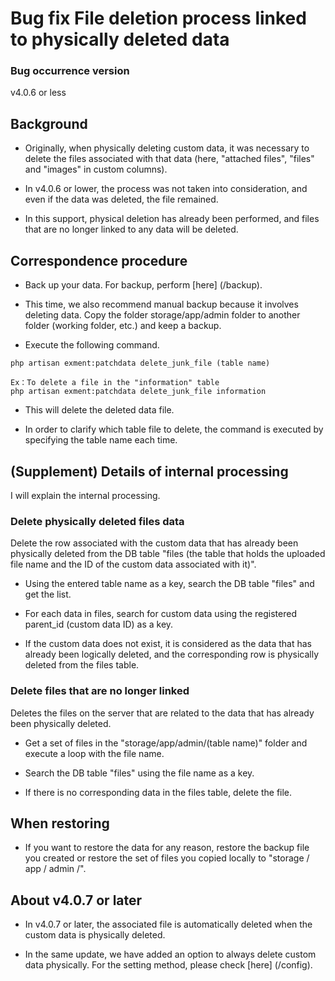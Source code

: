 # Bug fix File deletion process linked to physically deleted data

### Bug occurrence version
v4.0.6 or less

## Background
- Originally, when physically deleting custom data, it was necessary to delete the files associated with that data (here, "attached files", "files" and "images" in custom columns).

- In v4.0.6 or lower, the process was not taken into consideration, and even if the data was deleted, the file remained.

- In this support, physical deletion has already been performed, and files that are no longer linked to any data will be deleted.

## Correspondence procedure

- Back up your data. For backup, perform [here] (/backup).

- This time, we also recommend manual backup because it involves deleting data. Copy the folder storage/app/admin folder to another folder (working folder, etc.) and keep a backup.

- Execute the following command.

```
php artisan exment:patchdata delete_junk_file (table name)

Ex：To delete a file in the "information" table
php artisan exment:patchdata delete_junk_file information
```

- This will delete the deleted data file.
* In order to clarify which table file to delete, the command is executed by specifying the table name each time.

## (Supplement) Details of internal processing
I will explain the internal processing.

### Delete physically deleted files data
Delete the row associated with the custom data that has already been physically deleted from the DB table "files (the table that holds the uploaded file name and the ID of the custom data associated with it)".

- Using the entered table name as a key, search the DB table "files" and get the list.

- For each data in files, search for custom data using the registered parent_id (custom data ID) as a key.

- If the custom data does not exist, it is considered as the data that has already been logically deleted, and the corresponding row is physically deleted from the files table.

### Delete files that are no longer linked
Deletes the files on the server that are related to the data that has already been physically deleted.

- Get a set of files in the "storage/app/admin/(table name)" folder and execute a loop with the file name.

- Search the DB table "files" using the file name as a key.

- If there is no corresponding data in the files table, delete the file.


## When restoring
- If you want to restore the data for any reason, restore the backup file you created or restore the set of files you copied locally to "storage / app / admin /".


## About v4.0.7 or later
- In v4.0.7 or later, the associated file is automatically deleted when the custom data is physically deleted.

- In the same update, we have added an option to always delete custom data physically.
For the setting method, please check [here] (/config).